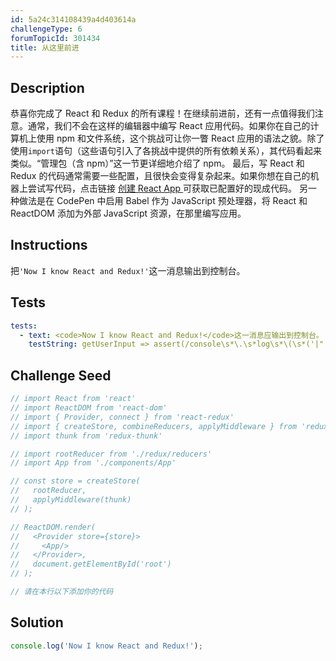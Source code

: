 ```yaml
---
id: 5a24c314108439a4d403614a
challengeType: 6
forumTopicId: 301434
title: 从这里前进
---
```


## Description
<section id='description'>
恭喜你完成了 React 和 Redux 的所有课程！在继续前进前，还有一点值得我们注意。通常，我们不会在这样的编辑器中编写 React 应用代码。如果你在自己的计算机上使用 npm 和文件系统，这个挑战可让你一瞥 React 应用的语法之貌。除了使用<code>import</code>语句（这些语句引入了各挑战中提供的所有依赖关系），其代码看起来类似。“管理包（含 npm）”这一节更详细地介绍了 npm。
最后，写 React 和 Redux 的代码通常需要一些配置，且很快会变得复杂起来。如果你想在自己的机器上尝试写代码，点击链接
<a id='CRA' target ='_blank' href='https://github.com/facebookincubator/create-react-app'>创建 React App </a>可获取已配置好的现成代码。
另一种做法是在 CodePen 中启用 Babel 作为 JavaScript 预处理器，将 React 和 ReactDOM 添加为外部 JavaScript 资源，在那里编写应用。
</section>

## Instructions
<section id='instructions'>
把<code>'Now I know React and Redux!'</code>这一消息输出到控制台。
</section>

## Tests
<section id='tests'>

```yml
tests:
  - text: <code>Now I know React and Redux!</code>这一消息应输出到控制台。
    testString: getUserInput => assert(/console\s*\.\s*log\s*\(\s*('|"|`)Now I know React and Redux!\1\s*\)/.test(getUserInput('index')));

```

</section>

## Challenge Seed
<section id='challengeSeed'>

<div id='jsx-seed'>

```jsx
// import React from 'react'
// import ReactDOM from 'react-dom'
// import { Provider, connect } from 'react-redux'
// import { createStore, combineReducers, applyMiddleware } from 'redux'
// import thunk from 'redux-thunk'

// import rootReducer from './redux/reducers'
// import App from './components/App'

// const store = createStore(
//   rootReducer,
//   applyMiddleware(thunk)
// );

// ReactDOM.render(
//   <Provider store={store}>
//     <App/>
//   </Provider>,
//   document.getElementById('root')
// );

// 请在本行以下添加你的代码

```

</div>



</section>

## Solution
<section id='solution'>


```js
console.log('Now I know React and Redux!');
```

</section>
